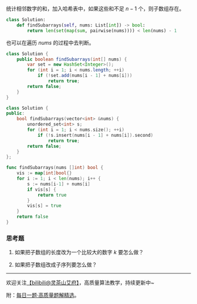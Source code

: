 统计相邻数字的和，加入哈希表中，如果这些和不足 $n-1$ 个，则子数组存在。

```py [sol1-Python3]
class Solution:
    def findSubarrays(self, nums: List[int]) -> bool:
        return len(set(map(sum, pairwise(nums)))) < len(nums) - 1
```

也可以在遍历 $\textit{nums}$ 的过程中去判断。

```java [sol1-Java]
class Solution {
    public boolean findSubarrays(int[] nums) {
        var set = new HashSet<Integer>();
        for (int i = 1; i < nums.length; ++i)
            if (!set.add(nums[i - 1] + nums[i]))
                return true;
        return false;
    }
}
```

```cpp [sol1-C++]
class Solution {
public:
    bool findSubarrays(vector<int> &nums) {
        unordered_set<int> s;
        for (int i = 1; i < nums.size(); ++i)
            if (!s.insert(nums[i - 1] + nums[i]).second)
                return true;
        return false;
    }
};
```

```go [sol1-Go]
func findSubarrays(nums []int) bool {
	vis := map[int]bool{}
	for i := 1; i < len(nums); i++ {
		s := nums[i-1] + nums[i]
		if vis[s] {
			return true
		}
		vis[s] = true
	}
	return false
}
```

### 思考题

1. 如果把子数组的长度改为一个比较大的数字 $k$ 要怎么做？

2. 如果把子数组改成子序列要怎么做？

---

欢迎关注[【biIibiIi@灵茶山艾府】](https://space.bilibili.com/206214)，高质量算法教学，持续更新中~

附：[每日一题·高质量题解精选](https://github.com/EndlessCheng/codeforces-go/blob/master/leetcode/SOLUTIONS.md)。
